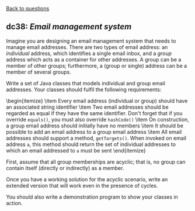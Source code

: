 [Back to questions](../README.md)

## dc38: *Email management system*



Imagine you are designing an email management system that needs to manage email addresses.  There are two types of email address: an *individual* address, which identifies a single email inbox, and a *group* address which acts as a container for other addresses.  A group can be a member of other groups; furthermore, a (group or single) address can be a member of several groups.

Write a set of Java classes that models individual and group email addresses.  Your classes should fulfil the following requirements:

\begin{itemize}
\item Every email address (individual or group) should have an associated string identifier
\item Two email addresses should be regarded as equal if they have the same identifier.  Don't forget that if you override `equals()`, you must also override `hashCode()`
\item On construction, a group email address should initially have no members
\item It should be possible to add an email address to a group email address
\item All email addresses should support a method, `getTargets()`.  When invoked on email address `a`, this method should return the set of individual addresses to which an email addressed to `a` must be sent
\end{itemize}

First, assume that all group memberships are acyclic; that is, no group can contain itself (directly or indirectly) as a member.

Once you have a working solution for the acyclic scenario, write an extended version that will work even in the presence of cycles.

You should also write a demonstration program to show your classes in action.
